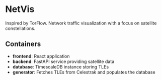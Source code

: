 # NetVis
Inspired by TorFlow. Network traffic visualization with a focus on satellite constellations.

## Containers
- **frontend**: React application
- **backend**: FastAPI service providing satellite data
- **database**: TimescaleDB instance storing TLEs
- **generator**: Fetches TLEs from Celestrak and populates the database
